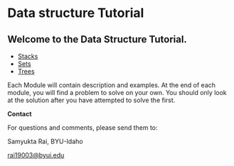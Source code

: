 # **Data structure Tutorial**

## Welcome to the Data Structure Tutorial. 
 

* [Stacks](stack.md)
* [Sets](tree.md)
* [Trees](set.md)



Each Module will contain description and examples. At the end of each module, you will find a problem to solve on your own. You should only look at the solution after you have attempted to solve the first.




**Contact**

For questions and comments, please send them to:

Samyukta Rai, BYU-Idaho

rai19003@byui.edu